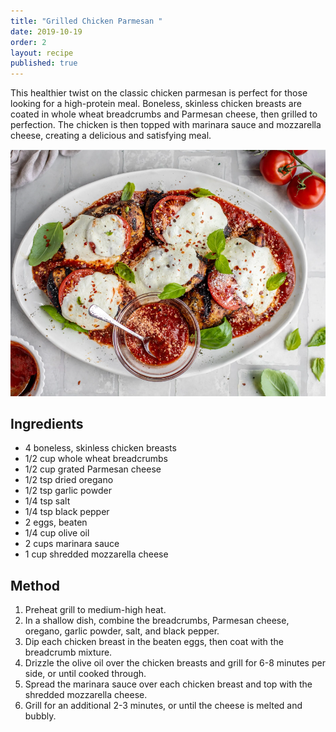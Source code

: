 ```yaml
---
title: "Grilled Chicken Parmesan "
date: 2019-10-19
order: 2
layout: recipe
published: true
---
```

This healthier twist on the classic chicken parmesan is perfect for those looking for a high-protein meal. Boneless, skinless chicken breasts are coated in whole wheat breadcrumbs and Parmesan cheese, then grilled to perfection. The chicken is then topped with marinara sauce and mozzarella cheese, creating a delicious and satisfying meal.

![](../uploads/screenshot-2023-02-14-at-14.58.54.png "Grilled Chicken Parmesan ")

## Ingredients

* 4 boneless, skinless chicken breasts
* 1/2 cup whole wheat breadcrumbs
* 1/2 cup grated Parmesan cheese
* 1/2 tsp dried oregano
* 1/2 tsp garlic powder
* 1/4 tsp salt
* 1/4 tsp black pepper
* 2 eggs, beaten
* 1/4 cup olive oil
* 2 cups marinara sauce
* 1 cup shredded mozzarella cheese

## Method

1. Preheat grill to medium-high heat.
2. In a shallow dish, combine the breadcrumbs, Parmesan cheese, oregano, garlic powder, salt, and black pepper.
3. Dip each chicken breast in the beaten eggs, then coat with the breadcrumb mixture.
4. Drizzle the olive oil over the chicken breasts and grill for 6-8 minutes per side, or until cooked through.
5. Spread the marinara sauce over each chicken breast and top with the shredded mozzarella cheese.
6. Grill for an additional 2-3 minutes, or until the cheese is melted and bubbly.